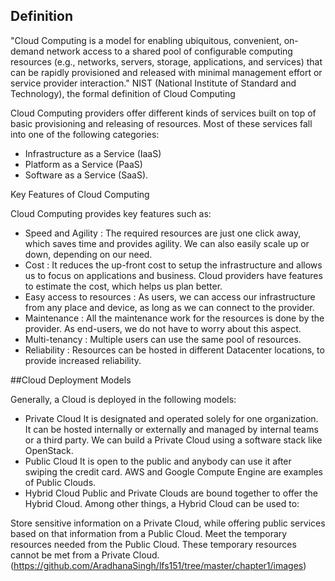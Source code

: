 ## Definition

"Cloud Computing is a model for enabling ubiquitous, convenient, on-demand network access to a shared pool of configurable computing resources (e.g., networks, servers, storage, applications, and services) that can be rapidly provisioned and released with minimal management effort or service provider interaction."
NIST (National Institute of Standard and Technology), the formal definition of Cloud Computing

Cloud Computing providers offer different kinds of services built on top of basic provisioning and releasing of resources. Most of these services fall into one of the following categories: 

- Infrastructure as a Service (IaaS)
- Platform as a Service (PaaS)
- Software as a Service (SaaS).

Key Features of Cloud Computing

Cloud Computing provides key features such as:

- Speed and Agility :
  The required resources are just one click away, which saves time and provides agility. We can also easily scale up or down, depending on our need.
- Cost :
  It reduces the up-front cost to setup the infrastructure and allows us to focus on applications and business. Cloud providers have features to estimate the cost, which helps us plan better.
- Easy access to resources :
  As users, we can access our infrastructure from any place and device, as long as we can connect to the provider.
- Maintenance :
  All the maintenance work for the resources is done by the provider. As end-users, we do not have to worry about this aspect.
- Multi-tenancy :
  Multiple users can use the same pool of resources.
- Reliability :
  Resources can be hosted in different Datacenter locations, to provide increased reliability.

##Cloud Deployment Models

Generally, a Cloud is deployed in the following models: 

- Private Cloud
  It is designated and operated solely for one organization. It can be hosted internally or externally and managed by internal teams or a third party. We can build a Private Cloud using a software stack like OpenStack.
- Public Cloud
  It is open to the public and anybody can use it after swiping the credit card. AWS and Google Compute Engine are examples of Public Clouds.
- Hybrid Cloud
  Public and Private Clouds are bound together to offer the Hybrid Cloud. Among other things, a Hybrid Cloud can be used to:

Store sensitive information on a Private Cloud, while offering public services based on that information from a Public Cloud.
Meet the temporary resources needed from the Public Cloud. These temporary resources cannot be met from a Private Cloud.
(https://github.com/AradhanaSingh/lfs151/tree/master/chapter1/images)
